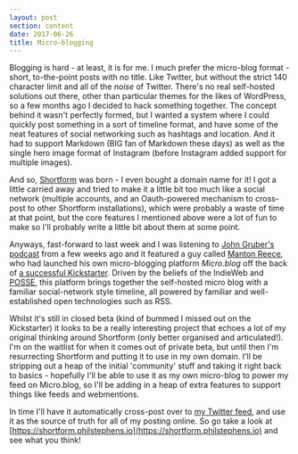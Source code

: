 ```yaml
---
layout: post
section: content
date: 2017-06-26
title: Micro-blogging
---
```


Blogging is hard - at least, it is for me.  I much prefer the micro-blog format - short, to-the-point posts with no title.  Like Twitter, but without the strict 140 character limit and all of the _noise_ of Twitter.  There's no real self-hosted solutions out there, other than particular themes for the likes of WordPress, so a few months ago I decided to hack something together.  The concept behind it wasn't perfectly formed, but I wanted a system where I could quickly post something in a sort of timeline format, and have some of the neat features of social networking such as hashtags and location. And it had to support Markdown (BIG fan of Markdown these days) as well as the single hero image format of Instagram (before Instagram added support for multiple images).

And so, [Shortform](https://github.com/theprivateer/shortform) was born - I even bought a domain name for it!  I got a little carried away and tried to make it a little bit too much like a social network (multiple accounts, and an Oauth-powered mechanism to cross-post to other Shortform installations), which were probably a waste of time at that point, but the core features I mentioned above were a lot of fun to make so I'll probably write a little bit about them at some point.

Anyways, fast-forward to last week and I was listening to [John Gruber's podcast](https://daringfireball.net/thetalkshow/) from a few weeks ago and it featured a guy called [Manton Reece](http://www.manton.org/), who had launched his own micro-blogging platform _Micro.blog_ off the back of [a successful Kickstarter](https://micro.blog/).  Driven by the beliefs of the IndieWeb and [POSSE](https://indieweb.org/POSSE), this platform brings together the self-hosted micro blog with a familiar social-network style timeline, all powered by familiar and well-established open technologies such as RSS.

Whilst it's still in closed beta (kind of bummed I missed out on the Kickstarter) it looks to be a really interesting project that echoes a lot of my original thinking around Shortform (only better organised and articulated!).  I'm on the waitlist for when it comes out of private beta, but until then I'm resurrecting Shortform and putting it to use in my own domain.  I'll be stripping out a heap of the initial 'community' stuff and taking it right back to basics - hopefully I'll be able to use it as my own micro-blog to power my feed on Micro.blog, so I'll be adding in a heap of extra features to support things like feeds and webmentions.

In time I'll have it automatically cross-post over to [my Twitter feed](https://twitter.com/mrphilstephens), and use it as the source of truth for all of my posting online.  So go take a look at [https://shortform.philstephens.io](https://shortform.philstephens.io) and see what you think!
